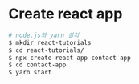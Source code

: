 # Create react app

```bash
# node.js와 yarn 설치
$ mkdir react-tutorials
$ cd react-tutorials/
$ npx create-react-app contact-app
$ cd contact-app
$ yarn start
```


